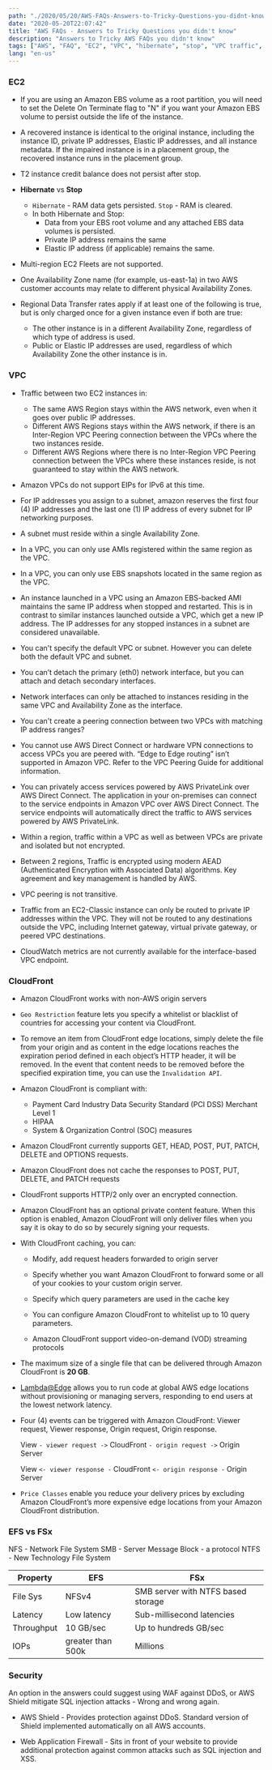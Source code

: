 ```yaml
---
path: "./2020/05/20/AWS-FAQs-Answers-to-Tricky-Questions-you-didnt-know.md"
date: "2020-05-20T22:07:42"
title: "AWS FAQs - Answers to Tricky Questions you didn't know"
description: "Answers to Tricky AWS FAQs you didn't know"
tags: ["AWS", "FAQ", "EC2", "VPC", "hibernate", "stop", "VPC traffic", "peering"]
lang: "en-us"
---
```


### EC2 ###

- If you are using an Amazon EBS volume as a root partition, you will need to
set the Delete On Terminate flag to "N" if you want your Amazon EBS volume to
persist outside the life of the instance.

- A recovered instance is identical to the original instance, including the
instance ID, private IP addresses, Elastic IP addresses, and all instance
metadata. If the impaired instance is in a placement group, the recovered
instance runs in the placement group.

- T2 instance credit balance does not persist after stop.

- __Hibernate__ vs __Stop__

  * `Hibernate` - RAM data gets persisted. `Stop` - RAM is cleared.
  * In both Hibernate and Stop:
    - Data from your EBS root volume and any attached EBS data volumes is persisted.
    - Private IP address remains the same
    - Elastic IP address (if applicable) remains the same.

- Multi-region EC2 Fleets are not supported.

- One Availability Zone name (for example, us-east-1a) in two AWS customer
accounts may relate to different physical Availability Zones.

- Regional Data Transfer rates apply if at least one of the following is true,
but is only charged once for a given instance even if both are true:

  * The other instance is in a different Availability Zone, regardless of which
  type of address is used.
  * Public or Elastic IP addresses are used, regardless of which Availability
  Zone the other instance is in.

### VPC ###

- Traffic between two EC2 instances in:

  * The same AWS Region stays within the AWS network, even when it goes over
  public IP addresses.
  * Different AWS Regions stays within the AWS network, if there is an
  Inter-Region VPC Peering connection between the VPCs where the two instances reside.
  * Different AWS Regions where there is no Inter-Region VPC Peering connection
  between the VPCs where these instances reside, is not guaranteed to stay
  within the AWS network.

- Amazon VPCs do not support EIPs for IPv6 at this time.

- For IP addresses you assign to a subnet, amazon reserves the first four (4) IP
addresses and the last one (1) IP address of every subnet for IP networking purposes.

- A subnet must reside within a single Availability Zone.

- In a VPC, you can only use AMIs registered within the same region as the VPC.

- In a VPC, you can only use EBS snapshots located in the same region as the VPC.

- An instance launched in a VPC using an Amazon EBS-backed AMI maintains the
same IP address when stopped and restarted. This is in contrast to similar
instances launched outside a VPC, which get a new IP address. The IP addresses
for any stopped instances in a subnet are considered unavailable.

- You can't specify the default VPC or subnet. However you can delete both the
default VPC and subnet.

- You can’t detach the primary (eth0) network interface, but you can attach
and detach secondary interfaces.

- Network interfaces can only be attached to instances residing in the same
VPC and Availability Zone as the interface.

- You can't create a peering connection between two VPCs with matching IP
address ranges?

- You cannot use AWS Direct Connect or hardware VPN connections to access VPCs
you are peered with. “Edge to Edge routing” isn’t supported in Amazon VPC.
Refer to the VPC Peering Guide for additional information.

- You can privately access services powered by AWS PrivateLink over AWS Direct
Connect. The application in your on-premises can connect to the service endpoints
in Amazon VPC over AWS Direct Connect. The service endpoints will automatically
direct the traffic to AWS services powered by AWS PrivateLink.

- Within a region, traffic within a VPC as well as between VPCs are private and
isolated but not encrypted.

- Between 2 regions, Traffic is encrypted using modern AEAD (Authenticated
Encryption with Associated Data) algorithms. Key agreement and key management
is handled by AWS.

- VPC peering is not transitive.

- Traffic from an EC2-Classic instance can only be routed to private IP addresses
within the VPC. They will not be routed to any destinations outside the VPC,
including Internet gateway, virtual private gateway, or peered VPC destinations.

- CloudWatch metrics are not currently available for the interface-based VPC endpoint.

### CloudFront ###

- Amazon CloudFront works with non-AWS origin servers

- `Geo Restriction` feature lets you specify a whitelist or blacklist of
countries for accessing your content via CloudFront.

- To remove an item from CloudFront edge locations, simply delete the file from
your origin and as content in the edge locations reaches the expiration period
defined in each object’s HTTP header, it will be removed. In the event that
content needs to be removed before the specified expiration time, you can use
the `Invalidation API`.

- Amazon CloudFront is compliant with:

  * Payment Card Industry Data Security Standard (PCI DSS) Merchant Level 1
  * HIPAA
  * System & Organization Control (SOC) measures

- Amazon CloudFront currently supports GET, HEAD, POST, PUT, PATCH, DELETE and
OPTIONS requests.

- Amazon CloudFront does not cache the responses to POST, PUT, DELETE, and PATCH
requests

- CloudFront supports HTTP/2 only over an encrypted connection.

- Amazon CloudFront has an optional private content feature. When this option
is enabled, Amazon CloudFront will only deliver files when you say it is okay
to do so by securely signing your requests.

- With CloudFront caching, you can:

  * Modify, add request headers forwarded to origin server

  * Specify whether you want Amazon CloudFront to forward some or all of your
  cookies to your custom origin server.

  * Specify which query parameters are used in the cache key

  * You can configure Amazon CloudFront to whitelist up to 10 query parameters.

  * Amazon CloudFront support video-on-demand (VOD) streaming protocols

- The maximum size of a single file that can be delivered through Amazon
CloudFront is __20 GB__.

- [Lambda@Edge](https://aws.amazon.com/lambda/edge/) allows you to run code at
global AWS edge locations without provisioning or managing servers, responding
to end users at the lowest network latency.

- Four (4) events can be triggered with Amazon CloudFront: Viewer request,
Viewer response, Origin request, Origin response.

  View   `- viewer request ->`   CloudFront   `- origin request ->`   Origin Server

  View   `<- viewer response -`   CloudFront   `<- origin response -`   Origin Server

- `Price Classes` enable you reduce your delivery prices by excluding Amazon CloudFront’s more expensive edge locations from your Amazon CloudFront distribution.

### EFS vs FSx ###

NFS - Network File System
SMB - Server Message Block - a protocol
NTFS - New Technology File System

Property   |      EFS           | FSx
-----------|--------------------|------------------------------------
File Sys   | NFSv4              | SMB server with NTFS based storage
Latency    | Low latency        | Sub-millisecond latencies
Throughput | 10 GB/sec          | Up to hundreds GB/sec
IOPs       | greater than 500k  | Millions

### Security ###

An option in the answers could suggest using WAF against DDoS, or AWS Shield
mitigate SQL injection attacks - Wrong and wrong again.

- AWS Shield - Provides protection against DDoS. Standard version of Shield implemented automatically on all AWS accounts.

- Web Application Firewall - Sits in front of your website to provide additional protection against common attacks such as SQL injection and XSS.

